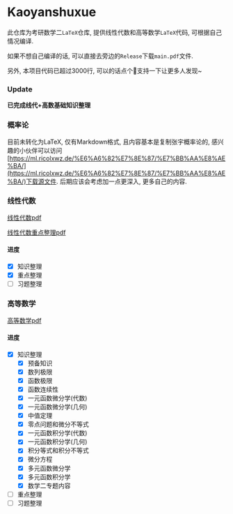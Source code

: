 # Kaoyanshuxue
此仓库为考研数学二`LaTeX`仓库, 提供线性代数和高等数学`LaTeX`代码, 可根据自己情况编译.

如果不想自己编译的话, 可以直接去旁边的`Release`下载`main.pdf`文件.

另外, 本项目代码已超过3000行, 可以的话点个🌟支持一下让更多人发现~

### Update

**已完成线代+高数基础知识整理**

### 概率论

目前未转化为LaTeX, 仅有Markdown格式, 且内容基本是复制张宇概率论的, 感兴趣的小伙伴可以访问[https://ml.ricolxwz.de/%E6%A6%82%E7%8E%87/%E7%BB%AA%E8%AE%BA/](https://ml.ricolxwz.de/%E6%A6%82%E7%8E%87/%E7%BB%AA%E8%AE%BA/)下载源文件. 后期应该会考虑加一点更深入, 更多自己的内容.

### 线性代数
[线性代数pdf](线性代数/out/main.pdf)

[线性代数重点整理pdf](线性代数/重点/out/main.pdf)

#### 进度
- [x] 知识整理
- [x] 重点整理
- [ ] 习题整理

### 高等数学
[高等数学pdf](高等数学/out/main.pdf)

#### 进度
- [x] 知识整理
  - [x] 预备知识
  - [x] 数列极限
  - [x] 函数极限
  - [x] 函数连续性
  - [x] 一元函数微分学(代数)
  - [x] 一元函数微分学(几何)
  - [x] 中值定理
  - [x] 零点问题和微分不等式
  - [x] 一元函数积分学(代数)
  - [x] 一元函数积分学(几何)
  - [x] 积分等式和积分不等式
  - [x] 微分方程
  - [x] 多元函数微分学
  - [x] 多元函数积分学
  - [x] 数学二专题内容
- [ ] 重点整理
- [ ] 习题整理
